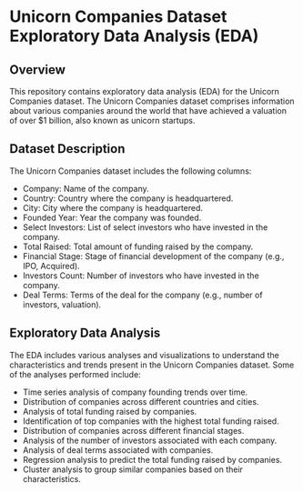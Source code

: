 # Unicorn Companies Dataset Exploratory Data Analysis (EDA)
## Overview
This repository contains exploratory data analysis (EDA) for the Unicorn Companies dataset. The Unicorn Companies dataset comprises information about various companies around the world that have achieved a valuation of over $1 billion, also known as unicorn startups.

## Dataset Description
The Unicorn Companies dataset includes the following columns:

- Company: Name of the company.
- Country: Country where the company is headquartered.
- City: City where the company is headquartered.
- Founded Year: Year the company was founded.
- Select Investors: List of select investors who have invested in the company.
- Total Raised: Total amount of funding raised by the company.
- Financial Stage: Stage of financial development of the company (e.g., IPO, Acquired).
- Investors Count: Number of investors who have invested in the company.
- Deal Terms: Terms of the deal for the company (e.g., number of investors, valuation).

## Exploratory Data Analysis
The EDA includes various analyses and visualizations to understand the characteristics and trends present in the Unicorn Companies dataset. Some of the analyses performed include:

- Time series analysis of company founding trends over time.
- Distribution of companies across different countries and cities.
- Analysis of total funding raised by companies.
- Identification of top companies with the highest total funding raised.
- Distribution of companies across different financial stages.
- Analysis of the number of investors associated with each company.
- Analysis of deal terms associated with companies.
- Regression analysis to predict the total funding raised by companies.
- Cluster analysis to group similar companies based on their characteristics.
